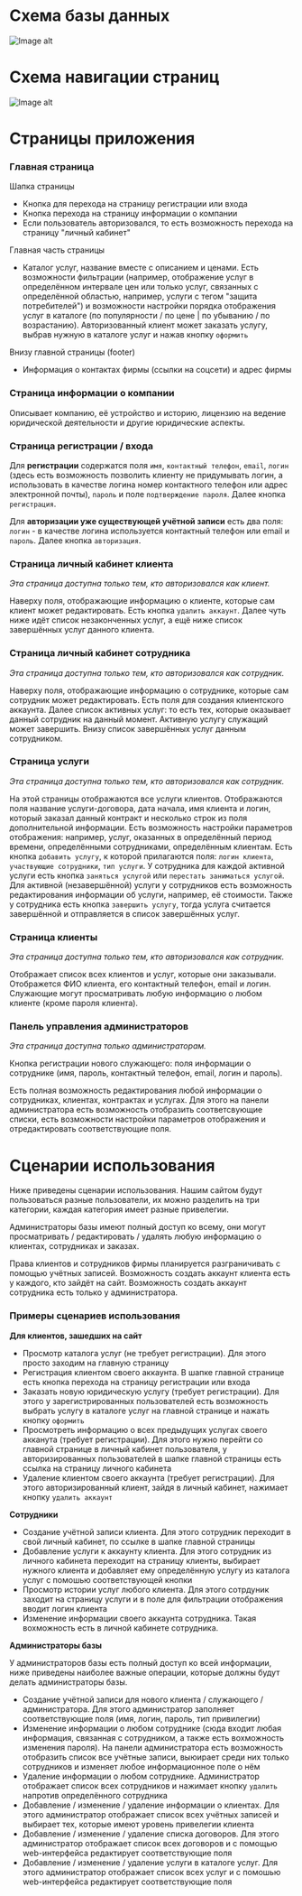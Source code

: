 # Схема базы данных
![Image alt](./database_scheme.png)
# Схема навигации страниц
![Image alt](./navigation_scheme.png)
# Страницы приложения
### Главная страница
Шапка страницы
+ Кнопка для перехода на страницу регистрации или входа
+ Кнопка перехода на страницу информации о компании
+ Если пользователь авторизовался, то есть возможность перехода на страницу "личный кабинет"

Главная часть страницы
+ Каталог услуг, название вместе с описанием и ценами. Есть возможности фильтрации (например, отображение услуг в определённом интервале цен или только услуг, связанных с определённой областью, например, услуги с тегом "защита потребителей") и возможности настройки порядка отображения услуг в каталоге (по популярности / по цене | по убыванию / по возрастанию). Авторизованный клиент может заказать услугу, выбрав нужную в каталоге услуг и нажав кнопку `оформить`
  
Внизу главной страницы (footer)
+ Информация о контактах фирмы (ссылки на соцсети) и адрес фирмы

### Страница информации о компании
Описывает компанию, её устройство и историю, лицензию на ведение юридической деятельности и другие юридические аспекты.

### Страница регистрации / входа
Для **регистрации** содержатся поля `имя`, `контактный телефон`, `email`, `логин` (здесь есть возможность позволить клиенту не придумывать логин, а использовать в качестве логина номер контактного телефон или адрес электронной почты), `пароль` и поле `подтверждение пароля`. Далее кнопка `регистрация`.

Для **авторизации уже существующей учётной записи** есть два поля: `логин` - в качестве логина используется контактный телефон или email и `пароль`. Далее кнопка `авторизация`.

### Страница личный кабинет клиента
*Эта страница доступна только тем, кто авторизовался как клиент.*

Наверху поля, отображающие информацию о клиенте, которые сам клиент может редактировать. Есть кнопка `удалить аккаунт`. Далее чуть ниже идёт список незаконченных услуг, а ещё ниже список завершённых услуг данного клиента.

### Страница личный кабинет сотрудника
*Эта страница доступна только тем, кто авторизовался как сотрудник.*

Наверху поля, отображающие информацию о сотруднике, которые сам сотрудник может редактировать. Есть поля для создания клиентского аккаунта. Далее список активных услуг: то есть тех, которые оказывает данный сотрудник на данный момент. Активную услугу служащий может завершить. Внизу список завершённых услуг данным сотрудником.

### Страница услуги
*Эта страница доступна только тем, кто авторизовался как сотрудник.*

На этой страницы отображаются все услуги клиентов. Отображаются поля название услуги-договора, дата начала, имя клиента и логин, который заказал данный контракт и несколько строк из поля дополнительной информации. Есть возможность настройки параметров отображения: например, услуг, оказанных в определённый период времени, определёнными сотрудниками, определённым клиентам. Есть кнопка `добавить услугу`, к которой прилагаются поля: `логин клиента`, `участвующие сотрудники`, `тип услуги`. У сотрудника для каждой активной услуги есть кнопка `заняться услугой` или `перестать заниматься услугой`. Для активной (незавершённой) услуги у сотрудников есть возможность редактирования информации об услуги, например, её стоимости. Также у сотрудника есть кнопка `завершить услугу`, тогда услуга считается завершённой и отправляется в список завершённых услуг.

### Страница клиенты
*Эта страница доступна только тем, кто авторизовался как сотрудник.*

Отображает список всех клиентов и услуг, которые они заказывали. Отображется ФИО клиента, его контактный телефон, email и логин. Служающие могут просматривать любую информацию о любом клиенте (кроме пароля клиента).

### Панель управления администраторов
*Эта страница доступна только администраторам.*

Кнопка регистрации нового служающего: поля информации о сотруднике (имя, пароль, контактный телефон, email, логин и пароль).

Есть полная возможность редактирования любой информации о сотрудниках, клиентах, контрактах и услугах. Для этого на панели администратора есть возможность отобразить соответсвующие списки, есть возможности настройки параметров отображения и отредактировать соответствующие поля.

# Сценарии использования
Ниже приведены сценарии использования. Нашим сайтом будут пользоваться разные пользователи, их можно разделить на три категории, каждая категория имеет разные привелегии.

Администраторы базы имеют полный доступ ко всему, они могут просматривать / редактировать / удалять любую информацию о клиентах, сотрудниках и заказах.

Права клиентов и сотрудников фирмы планируется разграничивать с помощью учётных записей. Возможность создать аккаунт клиента есть у каждого, кто зайдёт на сайт. Возможность создать аккаунт сотрудника есть только у администратора.

### Примеры сценариев использования

**Для клиентов, зашедших на сайт**
+ Просмотр каталога услуг (не требует регистрации). Для этого просто заходим на главную страницу
+ Регистрация клиентом своего аккаунта. В шапке главной странице есть кнопка перехода на страницу регистрации или входа
+ Заказать новую юридическую услугу (требует регистрации). Для этого у зарегистрированных пользователей есть возможность выбрать услугу в каталоге услуг на главной странице и нажать кнопку `оформить`
+ Просмотреть информацию о всех предыдущих услугах своего акканута (требует регистрации). Для этого нужно перейти со главной странице в личный кабинет пользователя, у авторизированных пользователей в шапке главной страницы есть ссылка на страницу личного кабинета
+ Удаление клиентом своего аккаунта (требует регистрации). Для этого авторизированный клиент, зайдя в личный кабинет, нажимает кнопку `удалить аккаунт`

**Сотрудники**
+ Создание учётной записи клиента. Для этого сотрудник переходит в свой личный кабинет, по ссылке в шапке главной страницы
+ Добавление услуги к аккаунту клиента. Для этого сотрудник из личного кабинета переходит на страницу клиенты, выбирает нужного клиента и добавляет ему определённую услугу из каталога услуг с помошью соответствующей кнопки
+ Просмотр истории услуг любого клиента. Для этого сотрдуник заходит на страницу услуги и в поле для фильтрации отображения вводит логин клиента
+ Изменение информации своего аккаунта сотрудника. Такая вохможность есть в личной кабинете сотрудника.

**Администраторы базы**

У администраторов базы есть полный доступ ко всей информации, ниже приведены наиболее важные операции, которые должны будут делать администраторы базы.
+ Создание учётной записи для нового клиента / служающего / администратора. Для этого администратор заполняет соответствующие поля (имя, логин, пароль, тип привилегии)
+ Изменение информации о любом сотруднике (сюда входит любая информация, связанная с сотрудником, а также есть вохможность изменения пароля). На панели администратора есть возможность отобразить список все учётные записи, выюирает среди них только сотрудников и изменяет любое информационное поле о нём
+ Удаление информации о любом сотруднике. Администратор отображает список всех сотрудников и нажимает кнопку `удалить` напротив определённого сотрудника
+ Добавление / изменение / удаление информации о клиентах. Для этого администратор отображает список всех учётных записей и выбирает тех, которые имеют уровень привелегии клиента
+ Добавление / изменение / удаление списка договоров. Для этого администратор отображает список всех договоров и с помощью web-интерфейса редактирует соответствующие поля
+ Добавление / изменение / удаление услуги в каталоге услуг. Для этого администратор отображает список всех услуг и с помошью web-интерфейса редактирует соответствующие поля